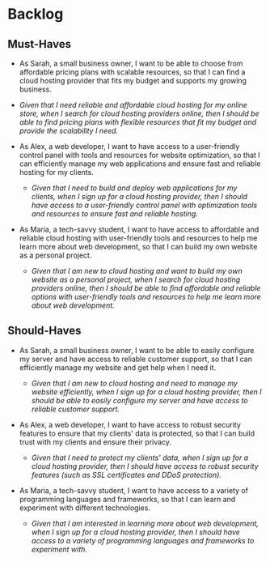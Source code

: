 # Backlog

## Must-Haves

- As Sarah, a small business owner, I want to be able to choose from affordable
  pricing plans with scalable resources, so that I can find a cloud hosting
  provider that fits my budget and supports my growing business. 
 - _Given that I need reliable and affordable cloud hosting for my online
    store, when I search for cloud hosting providers online, then I should be
    able to find pricing plans with flexible resources that fit my budget and
    provide the scalability I need._

- As Alex, a web developer, I want to have access to a user-friendly control
  panel with tools and resources for website optimization, so that I can
  efficiently manage my web applications and ensure fast and reliable hosting
  for my clients.

  - _Given that I need to build and deploy web applications for my clients, when
    I sign up for a cloud hosting provider, then I should have access to a
    user-friendly control panel with optimization tools and resources to ensure
    fast and reliable hosting._

- As Maria, a tech-savvy student, I want to have access to affordable and
  reliable cloud hosting with user-friendly tools and resources to help me learn
  more about web development, so that I can build my own website as a personal
  project.
  - _Given that I am new to cloud hosting and want to build my own website as a
    personal project, when I search for cloud hosting providers online, then I
    should be able to find affordable and reliable options with user-friendly
    tools and resources to help me learn more about web development._

## Should-Haves

- As Sarah, a small business owner, I want to be able to easily configure my
  server and have access to reliable customer support, so that I can efficiently
  manage my website and get help when I need it.
  - _Given that I am new to cloud hosting and need to manage my website
    efficiently, when I sign up for a cloud hosting provider, then I should be
    able to easily configure my server and have access to reliable customer
    support._

- As Alex, a web developer, I want to have access to robust security features to
  ensure that my clients' data is protected, so that I can build trust with my
  clients and ensure their privacy.

  - _Given that I need to protect my clients' data, when I sign up for a cloud
    hosting provider, then I should have access to robust security features
    (such as SSL certificates and DDoS protection)._
- As Maria, a tech-savvy student, I want to have access to a variety of
  programming languages and frameworks, so that I can learn and experiment with
  different technologies.

   - _Given that I am interested in learning more about web development, when I
    sign up for a cloud hosting provider, then I should have access to a variety
    of programming languages and frameworks to experiment with._

